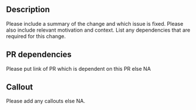 ## Description

Please include a summary of the change and which issue is fixed. Please also include relevant motivation and context. List any dependencies that are required for this change.

## PR dependencies

Please put link of PR which is dependent on this PR else NA 

## Callout

Please add any callouts else NA.
